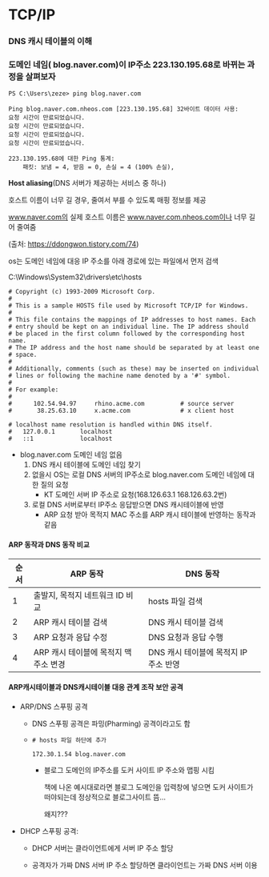 # TCP/IP

### DNS 캐시 테이블의 이해



### 도메인 네임( blog.naver.com)이 IP주소 223.130.195.68로 바뀌는 과정을 살펴보자

```shell
PS C:\Users\zeze> ping blog.naver.com

Ping blog.naver.com.nheos.com [223.130.195.68] 32바이트 데이터 사용:
요청 시간이 만료되었습니다.
요청 시간이 만료되었습니다.
요청 시간이 만료되었습니다.
요청 시간이 만료되었습니다.

223.130.195.68에 대한 Ping 통계:
    패킷: 보냄 = 4, 받음 = 0, 손실 = 4 (100% 손실),
```

**Host aliasing**(DNS 서버가 제공하는 서비스 중 하나)

호스트 이름이 너무 길 경우, 줄여서 부를 수 있도록 매핑 정보를 제공

www.naver.com의 실제 호스트 이름은 www.naver.com.nheos.com이나 너무 길어 줄여줌

(출처: https://ddongwon.tistory.com/74)



os는 도메인 네임에 대응 IP 주소를 아래 경로에 있는 파일에서 먼저 검색

C:\Windows\System32\drivers\etc\hosts

```shell
# Copyright (c) 1993-2009 Microsoft Corp.
#
# This is a sample HOSTS file used by Microsoft TCP/IP for Windows.
#
# This file contains the mappings of IP addresses to host names. Each
# entry should be kept on an individual line. The IP address should
# be placed in the first column followed by the corresponding host name.
# The IP address and the host name should be separated by at least one
# space.
#
# Additionally, comments (such as these) may be inserted on individual
# lines or following the machine name denoted by a '#' symbol.
#
# For example:
#
#      102.54.94.97     rhino.acme.com          # source server
#       38.25.63.10     x.acme.com              # x client host

# localhost name resolution is handled within DNS itself.
#	127.0.0.1       localhost
#	::1             localhost
```



- blog.naver.com 도메인 네임 없음
  1. DNS 캐시 테이블에 도메인 네임 찾기
  2. 없을시 OS는 로컬 DNS 서버의 IP주소로 blog.naver.com 도메인 네임에 대한 질의 요청
     - KT 도메인 서버 IP 주소로 요청(168.126.63.1 168.126.63.2번)
  3. 로컬 DNS 서버로부터 IP주소 응답받으면 DNS 캐시테이블에 반영
     - ARP 요청 받아 목적지 MAC 주소를 ARP 캐시 테이블에 반영하는 동작과 같음



#### ARP 동작과 DNS 동작 비교

| 순서 | ARP 동작                              | DNS 동작                              |
| ---- | ------------------------------------- | ------------------------------------- |
| 1    | 출발지, 목적지 네트워크 ID 비교       | hosts 파일 검색                       |
| 2    | ARP 캐시 테이블 검색                  | DNS 캐시 테이블 검색                  |
| 3    | ARP 요청과 응답 수정                  | DNS 요청과 응답 수행                  |
| 4    | ARP 캐시 테이블에 목적지 맥 주소 변경 | DNS 캐시 테이블에 목적지 IP 주소 반영 |



#### ARP캐시테이블과 DNS캐시테이블 대응 관계 조작 보안 공격

- ARP/DNS 스푸핑 공격

  - DNS 스푸핑 공격은 파밍(Pharming) 공격이라고도 함

  - ```shell
    # hosts 파일 하단에 추가
    
    172.30.1.54 blog.naver.com
    ```

    - 블로그 도메인의 IP주소를 도커 사이트 IP 주소와 맵핑 시킴

      책에 나온 예시대로라면 블로그 도메인을 입력창에 넣으면 도커 사이트가 떠야되는데 정상적으로 블로그사이트 뜸...

      왜지???

- DHCP 스푸핑 공격:

  - DHCP 서버는 클라이언트에게 서버 IP 주소 할당 

  - 공격자가 가짜 DNS 서버 IP 주소 할당하면 클라이언트는 가짜 DNS 서버 이용

  

